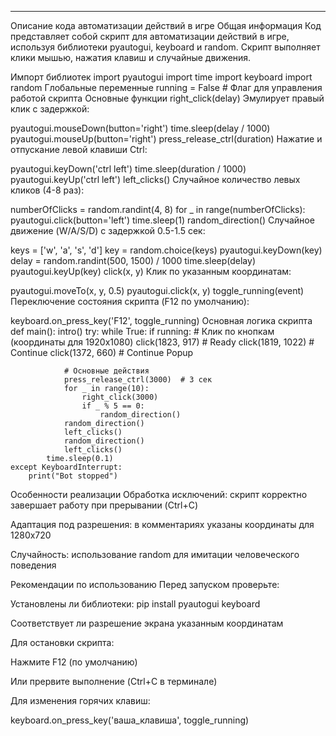 *****
Описание кода автоматизации действий в игре
Общая информация
Код представляет собой скрипт для автоматизации действий в игре, используя библиотеки pyautogui, keyboard и random. Скрипт выполняет клики мышью, нажатия клавиш и случайные движения.

Импорт библиотек
import pyautogui
import time
import keyboard
import random
Глобальные переменные
running = False  # Флаг для управления работой скрипта
Основные функции
right_click(delay)
Эмулирует правый клик с задержкой:

pyautogui.mouseDown(button='right')
time.sleep(delay / 1000)
pyautogui.mouseUp(button='right')
press_release_ctrl(duration)
Нажатие и отпускание левой клавиши Ctrl:

pyautogui.keyDown('ctrl left')
time.sleep(duration / 1000)
pyautogui.keyUp('ctrl left')
left_clicks()
Случайное количество левых кликов (4-8 раз):

numberOfClicks = random.randint(4, 8)
for _ in range(numberOfClicks):
    pyautogui.click(button='left')
    time.sleep(1)
random_direction()
Случайное движение (W/A/S/D) с задержкой 0.5-1.5 сек:

keys = ['w', 'a', 's', 'd']
key = random.choice(keys)
pyautogui.keyDown(key)
delay = random.randint(500, 1500) / 1000
time.sleep(delay)
pyautogui.keyUp(key)
click(x, y)
Клик по указанным координатам:

pyautogui.moveTo(x, y, 0.5)
pyautogui.click(x, y)
toggle_running(event)
Переключение состояния скрипта (F12 по умолчанию):

keyboard.on_press_key('F12', toggle_running)
Основная логика скрипта
def main():
    intro()
    try:
        while True:
            if running:
                # Клик по кнопкам (координаты для 1920x1080)
                click(1823, 917)  # Ready
                click(1819, 1022)  # Continue
                click(1372, 660)   # Continue Popup
                
                # Основные действия
                press_release_ctrl(3000)  # 3 сек
                for _ in range(10):
                    right_click(3000)
                    if _ % 5 == 0:
                        random_direction()
                random_direction()
                left_clicks()
                random_direction()
                left_clicks()
            time.sleep(0.1)
    except KeyboardInterrupt:
        print("Bot stopped")
Особенности реализации
Обработка исключений: скрипт корректно завершает работу при прерывании (Ctrl+C)

Адаптация под разрешения: в комментариях указаны координаты для 1280x720

Случайность: использование random для имитации человеческого поведения

Рекомендации по использованию
Перед запуском проверьте:

Установлены ли библиотеки: pip install pyautogui keyboard

Соответствует ли разрешение экрана указанным координатам

Для остановки скрипта:

Нажмите F12 (по умолчанию)

Или прервите выполнение (Ctrl+C в терминале)

Для изменения горячих клавиш:

keyboard.on_press_key('ваша_клавиша', toggle_running)
